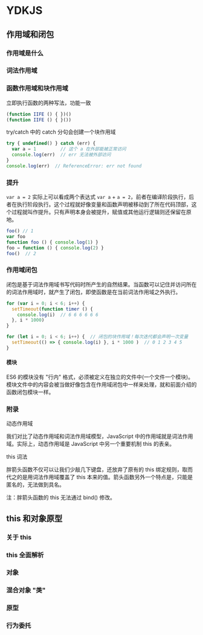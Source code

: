 # YDKJS

## 作用域和闭包

### 作用域是什么

### 词法作用域

### 函数作用域和块作用域

立即执行函数的两种写法，功能一致

```js
(function IIFE () { })()
(function IIFE () { }())
```

try/catch 中的 catch 分句会创建一个块作用域

```js
try { undefined() } catch (err) {
  var a = 1         // 这个 a 在外部能被正常访问
  console.log(err)  // err 无法被外部访问
}
console.log(err)  // ReferenceError: err not found
```

### 提升

`var a = 2` 实际上可以看成两个表达式 `var a` + `a = 2`，前者在编译阶段执行，后者在执行阶段执行。这个过程就好像变量和函数声明被移动到了所在代码顶部，这个过程就叫作提升。只有声明本身会被提升，赋值或其他运行逻辑则还保留在原地。

```js
foo() // 1
var foo
function foo () { console.log(1) }
foo = function () { console.log(2) }
foo()  // 2
```

### 作用域闭包

闭包是基于词法作用域书写代码时所产生的自然结果。当函数可以记住并访问所在的词法作用域时，就产生了闭包，即使函数是在当前词法作用域之外执行。

```js
for (var i = 0; i < 6; i++) {
  setTimeout(function timer () {
    console.log(i)  // 6 6 6 6 6 6
  }, i * 1000)
}

for (let i = 0; i < 6; i++) {  // 闭包的块作用域！每次迭代都会声明一次变量
  setTimeout(() => { console.log(i) }, i * 1000 )  // 0 1 2 3 4 5
}
```

#### 模块

ES6 的模块没有 "行内" 格式，必须被定义在独立的文件中(一个文件一个模块)。模块文件中的内容会被当做好像包含在作用域闭包中一样来处理，就和前面介绍的函数闭包模块一样。

### 附录

动态作用域

我们对比了动态作用域和词法作用域模型，JavaScript 中的作用域就是词法作用域。实际上，动态作用域是 JavaScript 中另一个重要机制 this 的表亲。

this 词法

胖箭头函数不仅可以让我们少敲几下键盘，还放弃了原有的 this 绑定规则，取而代之的是用词法作用域覆盖了 this 本来的值。箭头函数另外一个特点是，只能是匿名的，无法做到具名。

注：胖箭头函数的 this 无法通过 bind() 修改。


## this 和对象原型

### 关于 this

### this 全面解析

### 对象

### 混合对象 "类"

### 原型

### 行为委托





